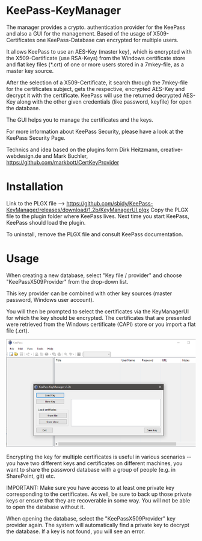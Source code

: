 # KeePass-KeyManager
The manager provides a crypto. authentication provider for the KeePass and also a GUI for the management. Based of the usage of X509-Certificates one KeePass-Database can encrypted for multiple users.

It allows KeePass to use an AES-Key (master key), which is encrypted with the X509-Certificate (use RSA-Keys) from the Windows certificate store and flat key files (*.crt) of one or more users stored in a 7mkey-file, as a master key source.

After the selection of a X509-Certificate, it search through the 7mkey-file for the certificates subject, gets the respective, encrypted AES-Key and decrypt it with the certificate. KeePass will use the returned decrypted AES-Key along with the other given credentials (like password, keyfile) for open the database.

The GUI helps you to manage the certificates and the keys.

For more information about KeePass Security, please have a look at the KeePass Security Page.

Technics and idea based on the plugins form Dirk Heitzmann, creative-webdesign.de and Mark Buchler, https://github.com/markbott/CertKeyProvider

# Installation
Link to the PLGX file --> https://github.com/sbidy/KeePass-KeyManager/releases/download/1.2b/KeyManagerUI.plgx
Copy the PLGX file to the plugin folder where KeePass lives.  Next time you start KeePass, KeePass should load the plugin.

To uninstall, remove the PLGX file and consult KeePass documentation.

# Usage
When creating a new database, select "Key file / provider" and choose "KeePassX509Provider" from the drop-down list.

This key provider can be combined with other key sources (master password, Windows user account).

You will then be prompted to select the certificates via the KeyManagerUI for which the key should be encrypted.  The certificates that are presented were retrieved from the Windows certificate (CAPI) store or you import a flat file (.crt).

![Screen shot](/Capture.PNG?raw=true "Screen shot")

Encrypting the key for multiple certificates is useful in various scenarios -- you have two different keys and certificates on different machines, you want to share the password database with a group of people (e.g. in SharePoint, git) etc.

IMPORTANT:  Make sure you have access to at least one private key corresponding to the certificates.  As well, be sure to back up those private keys or ensure that they are recoverable in some way.  You will not be able to open the database without it.

When opening the database, select the "KeePassX509Provider" key provider again.  The system will automatically find a private key to decrypt the database.  If a key is not found, you will see an error.
